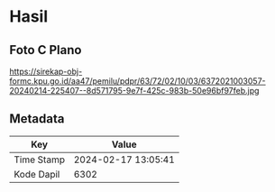 # Hasil

## Foto C Plano

https://sirekap-obj-formc.kpu.go.id/aa47/pemilu/pdpr/63/72/02/10/03/6372021003057-20240214-225407--8d571795-9e7f-425c-983b-50e96bf97feb.jpg


## Metadata

| Key        | Value               |
| ---------- | ------------------- |
| Time Stamp | 2024-02-17 13:05:41 |
| Kode Dapil | 6302                |



